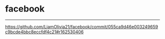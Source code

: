 # facebook
---
https://github.com/LiamOlivia21/facebook/commit/055ca9d46e003249659c9bcde4bbc8eccfdf4c21#r162530406
